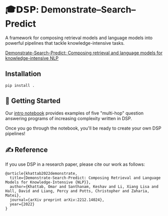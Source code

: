 # 🎓𝗗𝗦𝗣: Demonstrate–Search–Predict

A framework for composing retrieval models and language models into powerful pipelines that tackle knowledge-intensive tasks.

[Demonstrate-Search-Predict: Composing retrieval and language models for knowledge-intensive NLP](https://arxiv.org/pdf/2212.14024.pdf)

## Installation

```pip install .```

## 🏃 Getting Started

Our [intro notebook](intro.ipynb) provides examples of five "multi-hop" question answering programs of increasing complexity written in DSP.

Once you go through the notebook, you'll be ready to create your own DSP pipelines!

## ✍️ Reference

If you use DSP in a research paper, please cite our work as follows:

```
@article{khattab2022demonstrate,
  title={Demonstrate-Search-Predict: Composing Retrieval and Language Models for Knowledge-Intensive {NLP}},
  author={Khattab, Omar and Santhanam, Keshav and Li, Xiang Lisa and Hall, David and Liang, Percy and Potts, Christopher and Zaharia, Matei},
  journal={arXiv preprint arXiv:2212.14024},
  year={2022}
}
```
